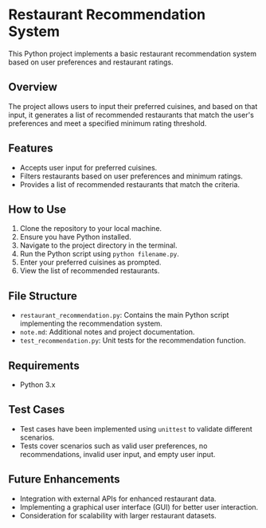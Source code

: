 # Restaurant Recommendation System

This Python project implements a basic restaurant recommendation system based on user preferences and restaurant ratings.

## Overview

The project allows users to input their preferred cuisines, and based on that input, it generates a list of recommended restaurants that match the user's preferences and meet a specified minimum rating threshold.

## Features

- Accepts user input for preferred cuisines.
- Filters restaurants based on user preferences and minimum ratings.
- Provides a list of recommended restaurants that match the criteria.

## How to Use

1. Clone the repository to your local machine.
2. Ensure you have Python installed.
3. Navigate to the project directory in the terminal.
4. Run the Python script using `python filename.py`.
5. Enter your preferred cuisines as prompted.
6. View the list of recommended restaurants.

## File Structure

- `restaurant_recommendation.py`: Contains the main Python script implementing the recommendation system.
- `note.md`: Additional notes and project documentation.
- `test_recommendation.py`: Unit tests for the recommendation function.

## Requirements

- Python 3.x

## Test Cases

- Test cases have been implemented using `unittest` to validate different scenarios.
- Tests cover scenarios such as valid user preferences, no recommendations, invalid user input, and empty user input.

## Future Enhancements

- Integration with external APIs for enhanced restaurant data.
- Implementing a graphical user interface (GUI) for better user interaction.
- Consideration for scalability with larger restaurant datasets.

